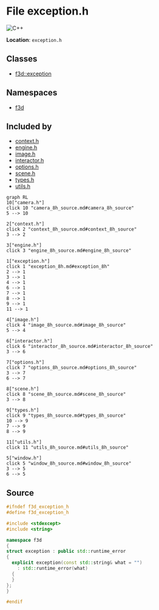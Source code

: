 # File exception.h

![][C++]

**Location**: `exception.h`





## Classes

* [f3d::exception](structf3d_1_1exception.md)

## Namespaces

* [f3d](namespacef3d.md)

## Included by

* [context.h](context_8h.md)
* [engine.h](engine_8h.md)
* [image.h](image_8h.md)
* [interactor.h](interactor_8h.md)
* [options.h](options_8h.md)
* [scene.h](scene_8h.md)
* [types.h](types_8h.md)
* [utils.h](utils_8h.md)


```mermaid
graph RL
10["camera.h"]
click 10 "camera_8h_source.md#camera_8h_source"
5 --> 10

2["context.h"]
click 2 "context_8h_source.md#context_8h_source"
3 --> 2

3["engine.h"]
click 3 "engine_8h_source.md#engine_8h_source"

1["exception.h"]
click 1 "exception_8h.md#exception_8h"
2 --> 1
3 --> 1
4 --> 1
6 --> 1
7 --> 1
8 --> 1
9 --> 1
11 --> 1

4["image.h"]
click 4 "image_8h_source.md#image_8h_source"
5 --> 4

6["interactor.h"]
click 6 "interactor_8h_source.md#interactor_8h_source"
3 --> 6

7["options.h"]
click 7 "options_8h_source.md#options_8h_source"
3 --> 7
6 --> 7

8["scene.h"]
click 8 "scene_8h_source.md#scene_8h_source"
3 --> 8

9["types.h"]
click 9 "types_8h_source.md#types_8h_source"
10 --> 9
7 --> 9
8 --> 9

11["utils.h"]
click 11 "utils_8h_source.md#utils_8h_source"

5["window.h"]
click 5 "window_8h_source.md#window_8h_source"
3 --> 5
6 --> 5

```


## Source


```cpp
#ifndef f3d_exception_h
#define f3d_exception_h

#include <stdexcept>
#include <string>

namespace f3d
{
struct exception : public std::runtime_error
{
  explicit exception(const std::string& what = "")
    : std::runtime_error(what)
  {
  }
};
}

#endif
```


[public]: https://img.shields.io/badge/-public-brightgreen (public)
[C++]: https://img.shields.io/badge/language-C%2B%2B-blue (C++)
[protected]: https://img.shields.io/badge/-protected-yellow (protected)
[const]: https://img.shields.io/badge/-const-lightblue (const)
[static]: https://img.shields.io/badge/-static-lightgrey (static)
[private]: https://img.shields.io/badge/-private-red (private)